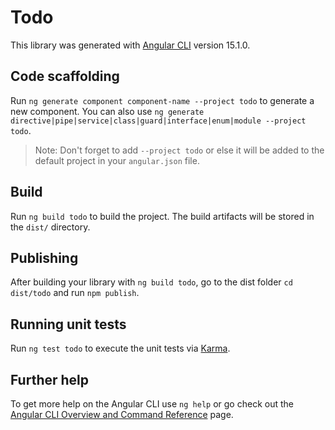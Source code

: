 # Todo

This library was generated with [Angular CLI](https://github.com/angular/angular-cli) version 15.1.0.

## Code scaffolding

Run `ng generate component component-name --project todo` to generate a new component. You can also use `ng generate directive|pipe|service|class|guard|interface|enum|module --project todo`.
> Note: Don't forget to add `--project todo` or else it will be added to the default project in your `angular.json` file. 

## Build

Run `ng build todo` to build the project. The build artifacts will be stored in the `dist/` directory.

## Publishing

After building your library with `ng build todo`, go to the dist folder `cd dist/todo` and run `npm publish`.

## Running unit tests

Run `ng test todo` to execute the unit tests via [Karma](https://karma-runner.github.io).

## Further help

To get more help on the Angular CLI use `ng help` or go check out the [Angular CLI Overview and Command Reference](https://angular.io/cli) page.
